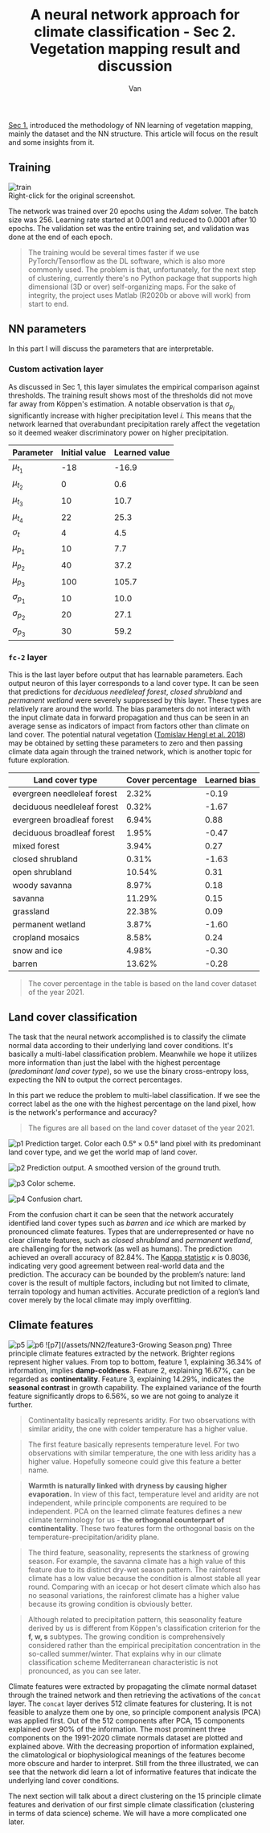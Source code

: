 ﻿---
layout: post
title: A neural network approach for climate classification - Sec 2. Vegetation mapping result and discussion
author: Van
category: climate
---

[Sec 1.](https://peace-van.github.io/climate/2023/11/08/sec1.html) introduced the methodology of NN learning of vegetation mapping, mainly the dataset and the NN structure. This article will focus on the result and some insights from it.  

## Training

![train](/assets/NN2/train.png)  
Right-click for the original screenshot.   

The network was trained over 20 epochs using the *Adam* solver. The batch size was 256. Learning rate started at 0.001 and reduced to 0.0001 after 10 epochs. The validation set was the entire training set, and validation was done at the end of each epoch.    

> The training would be several times faster if we use PyTorch/Tensorflow as the DL software, which is also more commonly used. The problem is that, unfortunately, for the next step of clustering, currently there's no Python package that supports high dimensional (3D or over) self-organizing maps. For the sake of integrity, the project uses Matlab (R2020b or above will work) from start to end.   

## NN parameters

In this part I will discuss the parameters that are interpretable.

### Custom activation layer

As discussed in Sec 1, this layer simulates the empirical comparison against thresholds. The training result shows most of the thresholds did not move far away from Köppen's estimation. A notable observation is that $\sigma_{p_i}$ significantly increase with higher precipitation level $i$. This means that the network learned that overabundant precipitation rarely affect the vegetation so it deemed weaker discriminatory power on higher precipitation.

| Parameter      | Initial value | Learned value |
|----------------|---------------|---------------|
| $\mu_{t_1}$    | -18           | -16.9         |
| $\mu_{t_2}$    | 0             | 0.6           |
| $\mu_{t_3}$    | 10            | 10.7          |
| $\mu_{t_4}$    | 22            | 25.3          |
| $\sigma_t$     | 4             | 4.5           |
| $\mu_{p_1}$    | 10            | 7.7           |
| $\mu_{p_2}$    | 40            | 37.2          |
| $\mu_{p_3}$    | 100           | 105.7         |
| $\sigma_{p_1}$ | 10            | 10.0          |
| $\sigma_{p_2}$ | 20            | 27.1          |
| $\sigma_{p_3}$ | 30            | 59.2          |

### `fc-2` layer

This is the last layer before output that has learnable parameters. Each output neuron of this layer corresponds to a land cover type. It can be seen that predictions for *deciduous needleleaf forest*, *closed shrubland* and *permanent wetland* were severely suppressed by this layer. These types are relatively rare around the world. The bias parameters do not interact with the input climate data in forward propagation and thus can be seen in an average sense as indicators of impact from factors other than climate on land cover. The potential natural vegetation ([Tomislav Hengl et al. 2018](https://pubmed.ncbi.nlm.nih.gov/30155360/)) may be obtained by setting these parameters to zero and then passing climate data again through the trained network, which is another topic for future exploration.

| Land cover type             | Cover percentage | Learned bias |
|-----------------------------|------------------|--------------|
| evergreen needleleaf forest | 2.32%            | -0.19        |
| deciduous needleleaf forest | 0.32%            | -1.67        |
| evergreen broadleaf forest  | 6.94%            | 0.88         |
| deciduous broadleaf forest  | 1.95%            | -0.47        |
| mixed forest                | 3.94%            | 0.27         |
| closed shrubland            | 0.31%            | -1.63        |
| open shrubland              | 10.54%           | 0.31         |
| woody savanna               | 8.97%            | 0.18         |
| savanna                     | 11.29%           | 0.15         |
| grassland                   | 22.38%           | 0.09         |
| permanent wetland           | 3.87%            | -1.60        |
| cropland mosaics            | 8.58%            | 0.24         |
| snow and ice                | 4.98%            | -0.30        |
| barren                      | 13.62%           | -0.28        |

> The cover percentage in the table is based on the land cover dataset of the year 2021.

## Land cover classification

The task that the neural network accomplished is to classify the climate normal data according to their underlying land cover conditions. It's basically a multi-label classification problem. Meanwhile we hope it utilizes more information than just the label with the highest percentage (*predominant land cover type*), so we use the binary cross-entropy loss, expecting the NN to output the correct percentages. 

In this part we reduce the problem to multi-label classification. If we see the correct label as the one with the highest percentage on the land pixel, how is the network's performance and accuracy?

> The figures are all based on the land cover dataset of the year 2021. 

![p1](/assets/NN2/true_veg.png)
Prediction target. Color each $0.5° \times  0.5°$ land pixel with its predominant land cover type, and we get the world map of land cover.   

![p2](/assets/NN2/pred_veg.png)
Prediction output. A smoothed version of the ground truth.   

![p3](/assets/NN2/legend.png)
Color scheme.   

![p4](/assets/NN2/veg_conf.png)
Confusion chart.   

From the confusion chart it can be seen that the network accurately identified land cover types such as *barren* and *ice* which are marked by pronounced climate features. Types that are underrepresented or have no clear climate features, such as *closed shrubland* and *permanent wetland*, are challenging for the network (as well as humans). The prediction achieved an overall accuracy of 82.84%. The [Kappa statistic](https://www.sciencedirect.com/science/article/pii/030438009290003W) $\kappa$ is 0.8036, indicating very good agreement between real-world data and the prediction. The accuracy can be bounded by the problem’s nature: land cover is the result of multiple factors, including but not limited to climate, terrain topology and human activities. Accurate prediction of a region’s land cover merely by the local climate may imply overfitting.

## Climate features

![p5](/assets/NN2/feature1-Damp-coldness.png)
![p6](/assets/NN2/feature2-Continentality.png)
![p7](/assets/NN2/feature3-Growing Season.png)
Three principle climate features extracted by the network. Brighter regions represent higher values. From top to bottom, feature 1, explaining 36.34% of information, implies **damp-coldness**. Feature 2, explaining 16.67%, can be regarded as **continentality**. Feature 3, explaining 14.29%, indicates the **seasonal contrast** in growth capability. The explained variance of the fourth feature significantly drops to 6.56%, so we are not going to analyze it further.    

> Continentality basically represents aridity. For two observations with similar aridity, the one with colder temperature has a higher value.

> The first feature basically represents temperature level. For two observations with similar temperature, the one with less aridity has a higher value. Hopefully someone could give this feature a better name.

> **Warmth is naturally linked with dryness by causing higher evaporation.** In view of this fact, temperature level and aridity are not independent, while principle components are required to be independent. PCA on the learned climate features defines a new climate terminology for us - **the orthogonal counterpart of continentality**. These two features form the orthogonal basis on the temperature-precipitation/aridity plane.

> The third feature, seasonality, represents the starkness of growing season. For example, the savanna climate has a high value of this feature due to its distinct dry-wet season pattern. The rainforest climate has a low value because the condition is almost stable all year round. Comparing with an icecap or hot desert climate which also has no seasonal variations, the rainforest climate has a higher value because its growing condition is obviously better.

> Although related to precipitation pattern, this seasonality feature derived by us is different from Köppen's classification criterion for the **f, w, s** subtypes. The growing condition is comprehensively considered rather than the empirical precipitation concentration in the so-called summer/winter. That explains why in our climate classification scheme Mediterranean characteristic is not pronounced, as you can see later.  

Climate features were extracted by propagating the climate normal dataset through the trained network and then retrieving the activations of the `concat` layer. The `concat` layer derives 512 climate features for clustering. It is not feasible to analyze them one by one, so principle component analysis (PCA) was applied first. Out of the 512 components after PCA, 15 components explained over 90% of the information. The most prominent three components on the 1991-2020 climate normals dataset are plotted and explained above. With the decreasing proportion of information explained, the climatological or biophysiological meanings of the features become more obscure and harder to interpret. Still from the three illustrated, we can see that the network did learn a lot of informative features that indicate the underlying land cover conditions.

The next section will talk about a direct clustering on the 15 principle climate features and derivation of our first simple climate classification (clustering in terms of data science) scheme. We will have a more complicated one later.   

